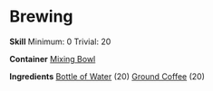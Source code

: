 <!-- TITLE: Black Coffee -->
<!-- SUBTITLE: Bitter, but in a good way -->

# Brewing
**Skill**
Minimum: 0
Trivial: 20

**Container**
[Mixing Bowl](mixing-bowl)

**Ingredients**
[Bottle of Water](bottle-of-water) (20)
[Ground Coffee](ground-coffee) (20)